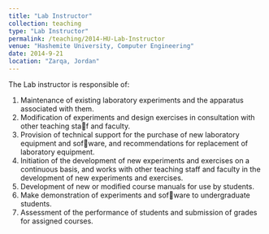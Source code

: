```yaml
---
title: "Lab Instructor"
collection: teaching
type: "Lab Instructor"
permalink: /teaching/2014-HU-Lab-Instructor
venue: "Hashemite University, Computer Engineering"
date: 2014-9-21
location: "Zarqa, Jordan"
---
```


The Lab instructor is responsible of:


1. Maintenance of existing laboratory experiments and the apparatus associated with them.
1. Modification of experiments and design exercises in consultation with other teaching sta􀮸f and faculty.
1. Provision of technical support for the purchase of new laboratory equipment and sof􀮿ware, and recommendations for replacement of laboratory equipment.
1. Initiation of the development of new experiments and exercises on a continuous basis, and works with other teaching staff and faculty in the development of new experiments and exercises.
1. Development of new or modified course manuals for use by students.
1. Make demonstration of experiments and sof􀮿ware to undergraduate students.
1. Assessment of the performance of students and submission of grades for assigned courses.